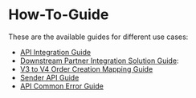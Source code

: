 # How-To-Guide

These are the available guides for different use cases:

- [API Integration Guide](./api-integration-guide.md)
- [Downstream Partner Integration Solution Guide](./dsp-integration-guide-v2.md):
- [V3 to V4 Order Creation Mapping Guide](./api-v3-v4-order-guide.md)
- [Sender API Guide](./sender-api-guide.md)
- [API Common Error Guide](./api-common-error-guide.md)
